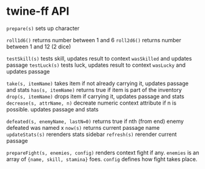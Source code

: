 # twine-ff API

`prepare(s)` sets up character

`roll1d6()` returns number between 1 and 6
`roll2d6()` returns number between 1 and 12 (2 dice)

`testSkill(s)` tests skill, updates result to context `wasSkilled` and updates passage
`testLuck(s)` tests luck, updates result to context `wasLucky` and updates passage

`take(s, itemName)` takes item if not already carrying it, updates passage and stats
`has(s, itemName)` returns true if item is part of the inventory
`drop(s, itemName)` drops item if carrying it, updates passage and stats
`decrease(s, attrName, n)` decreate numeric context attribute if n is possible. updates passage and stats

`defeated(s, enemyName, lastN=0)` returns true if nth (from end) enemy defeated was named x
`now(s)` returns current passage name
`updateStats(s)` rerenders stats sidebar
`refresh(s)` rerender current passage

`prepareFight(s, enemies, config)` renders context fight if any. `enemies` is an array of `{name, skill, stamina}` foes. `config` defines how fight takes place.
